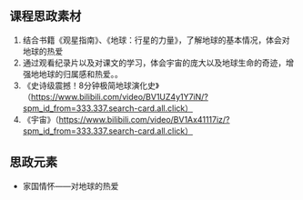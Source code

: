 ## 课程思政素材

1. 结合书籍《观星指南》、《地球：行星的力量》，了解地球的基本情况，体会对地球的热爱
2. 通过观看纪录片以及对课文的学习，体会宇宙的庞大以及地球生命的奇迹，增强地地球的归属感和热爱。。
3. 《史诗级震撼！8分钟极简地球演化史》（https://www.bilibili.com/video/BV1UZ4y1Y7iN/?spm_id_from=333.337.search-card.all.click）
4. 《宇宙》（https://www.bilibili.com/video/BV1Ax41117iz/?spm_id_from=333.337.search-card.all.click）


## 思政元素

- 家国情怀——对地球的热爱
